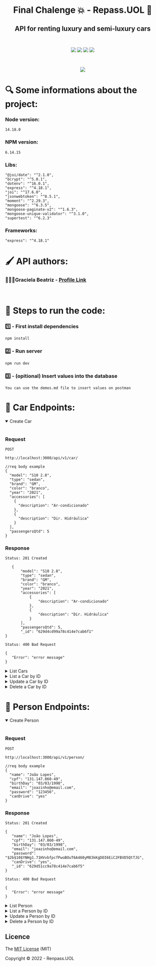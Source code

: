 <h1 align="center">Final Chalenge 💥 - Repass.UOL 🚙</h1> 

<h2 align="center"> API for renting luxury and semi-luxury cars </h2>
</br>
<p align="center">
 <img src="https://img.shields.io/badge/JavaScript-323330?style=for-the-badge&logo=javascript&logoColor=F7DF1E"/>
 <img src="https://img.shields.io/badge/Node.js-43853D?style=for-the-badge&logo=node.js&logoColor=white"/>
 <img src="https://img.shields.io/badge/MongoDB-4EA94B?style=for-the-badge&logo=mongodb&logoColor=white"/>
 <img src="https://img.shields.io/badge/Express.js-404D59?style=for-the-badge"/>
</p>
</br>
<p align="center">
<img src="http://img.shields.io/static/v1?label=STATUS&message=%20DEVELOPING&color=&style=for-the-badge"/>
</p>

<h1 align> 🔍 Some informations about the project: </h1>

### Node version:
```
14.18.0
```
### NPM version:
```
6.14.15
```
### Libs:
```
"@joi/date": "^2.1.0",
"bcrypt": "^5.0.1",
"dotenv": "^16.0.1",
"express": "^4.18.1",
"joi": "^17.6.0",
"jsonwebtoken": "^8.5.1",
"moment": "^2.29.3",
"mongoose": "^6.3.5",
"mongoose-paginate-v2": "^1.6.3",
"mongoose-unique-validator": "^3.1.0",
"supertest": "^6.2.3"
```
### Frameworks:
```
"express": "^4.18.1"
```

<h1 align=> 🖌️ API authors: </h1>

### 👩🏾‍💻Graciela Beatriz - [Profile Link](https://github.com/gracicomc)
</br>

<h1> 👣 Steps to run the code: </h1>

### 1️⃣ - First install dependencies

    npm install

### 2️⃣ - Run server

    npm run dev

### 3️⃣ - (opitional) Insert values into the database

    You can use the demos.md file to insert values on postman 

<h1 align> 📁 Car Endpoints: </h1>

<details open>
<summary>Create Car</summary>
<br>

### Request

`POST`

    http://localhost:3000/api/v1/car/ 
    
    
```
//req body example
{
  "model": "S10 2.8",
  "type": "sedan",
  "brand": "GM",
  "color": "branco",
  "year": "2021",
  "accessories": [
    {
      "description": "Ar-condicionado"
    },
    {
      "description": "Dir. Hidráulica"
    }
  ],
  "passengersQtd": 5
}
``` 
    
### Response

`Status: 201 Created`

 ```
    {
        "model": "S10 2.8",
        "type": "sedan",
        "brand": "GM",
        "color": "branco",
        "year": "2021",
        "accessories": [
            {
                "description": "Ar-condicionado"
            },
            {
                "description": "Dir. Hidráulica"
            }
        ],
        "passengersQtd": 5,
        "_id": "629d4cd99a78c414e7cab6f1"
}

 ```
    
    
`Status: 400 Bad Request`
 ```
{
    "Error": "error message"
}
 ```
</details>

<details>
<summary>List Cars</summary>
<br>

### Request

`GET`

    http://localhost:3000/api/v1/car/
    
### Response

`Status: 200 OK`

 ```
 {
    "vehicles": [
        {
            "model": "S10 2.8",
            "type": "sedan",
            "brand": "GM",
            "color": "branco",
            "year": "2021",
            "accessories": [
                {
                    "description": "Ar-condicionado"
                },
                {
                    "description": "Dir. Hidráulica"
                }
            ],
        "passengersQtd": 5,
        "_id": "629d4cd99a78c414e7cab6f1"
        }
    ],
    "total": 1,
    "offset": 1,
    "limit": 100,
    "offsets": 1
}

 ```
    
    
`Status: 400 Bad Request`
 ```
{
    "Error": "error message"
}
 ```
</details>

<details>
<summary>List a Car by ID</summary>
<br>

### Request

`GET`

    http://localhost:3000/api/v1/car/:id
    
### Response

`Status: 200 OK`

 ```
    {
        "model": "S10 2.8",
        "type": "sedan",
        "brand": "GM",
        "color": "branco",
        "year": "2021",
        "accessories": [
            {
                "description": "Ar-condicionado"
            },
            {
                "description": "Dir. Hidráulica"
            }
        ],
        "passengersQtd": 5,
        "_id": "629d4cd99a78c414e7cab6f1"
}

 ```
    
`Status: 400 Bad Request`
 ```
{
    "Error": "error message"
}
 ```
</details>

<details>
<summary>Update a Car by ID</summary>
<br>

### Request

`PATCH`

    http://localhost:3000/api/v1/car/:id

 ```
{
     "color": "verde"
}
 ```
    
### Response

`Status: 200 OK`
```

    {
        "model": "S10 2.8",
        "type": "sedan",
        "brand": "GM",
        "color": "verde",
        "year": "2021",
        "accessories": [
            {
                "description": "Ar-condicionado"
            },
            {
                "description": "Dir. Hidráulica"
            }
        ],
        "passengersQtd": 5,
        "_id": "629d4cd99a78c414e7cab6f1"
}
```
    
`Status: 400 Bad Request`
 ```
{
    "Error": "error message"
}
 ```
</details>

<details>
<summary>Delete a Car by ID</summary>
<br>

### Request

`DELETE`

    http://localhost:3000/api/v1/car/:id
    
### Response

`Status: 204 No Content`

    
`Status: 400 Bad Request`
 ```
{
    "Error": "error message"
}
 ```
</details>

<h1 align> 📁 Person Endpoints: </h1>

<details open>
<summary>Create Person</summary>
<br>

### Request

`POST`

    http://localhost:3000/api/v1/person/ 
    
    
```
//req body example
{
  "name": "João Lopes",
  "cpf": "131.147.860-49",
  "birthDay": "03/03/1998",
  "email": "joazinho@email.com",
  "password": "123456",
  "canDrive": "yes"
}

``` 
    
### Response

`Status: 201 Created`

 ```
{
    "name": "João Lopes",
    "cpf": "131.147.860-49",
    "birthDay": "03/03/1998",
    "email": "joazinho@email.com",
    "password": "$2b$10$YNHg1.71HVvbfpcfPwoBOuT6A460yM83kKgDOI6EiC2FBVD5QtTJG",
    "canDrive": "yes",
    "_id": "629d51cc9a78c414e7cab6f5"
}

 ```
     
`Status: 400 Bad Request`
 ```
{
    "Error": "error message"
}
 ```
</details>

<details>
<summary>List Person</summary>
<br>

### Request

`GET`

    http://localhost:3000/api/v1/person/
    
### Response

`Status: 200 OK`

 ```
{
    "people": [
        {
            "_id": "629d51cc9a78c414e7cab6f5",
            "name": "João Lopes",
            "cpf": "131.147.860-49",
            "birthDay": "03/03/1998",
            "email": "joazinho@email.com",
            "password": "$2b$10$YNHg1.71HVvbfpcfPwoBOuT6A460yM83kKgDOI6EiC2FBVD5QtTJG",
            "canDrive": "yes"
        }
    ],
    "total": 1,
    "offset": 1,
    "limit": 100,
    "offsets": 1
}

 ```
    
    
`Status: 400 Bad Request`
 ```
{
    "Error": "error message"
}
 ```
</details>

<details>
<summary>List a Person by ID</summary>
<br>

### Request

`GET`

    http://localhost:3000/api/v1/person/:id
    
### Response

`Status: 200 OK`

 ```
{
    "name": "João Lopes",
    "cpf": "131.147.860-49",
    "birthDay": "03/03/1998",
    "email": "joazinho@email.com",
    "password": "$2b$10$YNHg1.71HVvbfpcfPwoBOuT6A460yM83kKgDOI6EiC2FBVD5QtTJG",
    "canDrive": "yes",
    "_id": "629d51cc9a78c414e7cab6f5"
}
 ```
    
`Status: 400 Bad Request`
 ```
{
    "Error": "error message"
}
 ```
</details>

<details>
<summary>Update a Person by ID</summary>
<br>

### Request

`PATCH`

    http://localhost:3000/api/v1/person/:id

 ```
{
     "name": "João Lopes Gomes"
}
 ```
    
### Response

`Status: 200 OK`
```
{
    "name": "João Lopes Gomes",
    "cpf": "131.147.860-49",
    "birthDay": "03/03/1998",
    "email": "joazinho@email.com",
    "password": "$2b$10$YNHg1.71HVvbfpcfPwoBOuT6A460yM83kKgDOI6EiC2FBVD5QtTJG",
    "canDrive": "yes",
    "_id": "629d51cc9a78c414e7cab6f5"
}
```
    
`Status: 400 Bad Request`
 ```
{
    "Error": "error message"
}
 ```
</details>

<details>
<summary>Delete a Person by ID</summary>
<br>

### Request

`DELETE`

    http://localhost:3000/api/v1/person/:id
    
### Response

`Status: 204 No Content`

    
`Status: 400 Bad Request`
 ```
{
    "Error": "error message"
}
 ```
</details>






## Licence

The [MIT License]() (MIT)

Copyright :copyright: 2022 - Renpass.UOL

